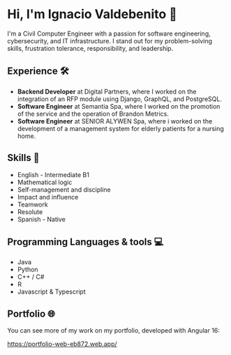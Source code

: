 # Hi, I'm Ignacio Valdebenito 👋

I'm a Civil Computer Engineer with a passion for software engineering, cybersecurity, and IT infrastructure. I stand out for my problem-solving skills, frustration tolerance, responsibility, and leadership.

## Experience 🛠️

- **Backend Developer** at Digital Partners, where I worked on the integration of an RFP module using Django, GraphQL, and PostgreSQL.
- **Software Engineer** at Semantia Spa, where I worked on the promotion of the service and the operation of Brandon Metrics.
- **Software Engineer** at SENIOR ALYWEN Spa, where i worked on the development of a management system for elderly patients for a nursing home.
  
## Skills 🧠

- English - Intermediate B1
- Mathematical logic
- Self-management and discipline
- Impact and influence
- Teamwork
- Resolute
- Spanish - Native

## Programming Languages & tools 💻

- Java
- Python
- C++ / C#
- R
- Javascript & Typescript

## Portfolio 🌐

You can see more of my work on my portfolio, developed with Angular 16:

https://portfolio-web-eb872.web.app/

